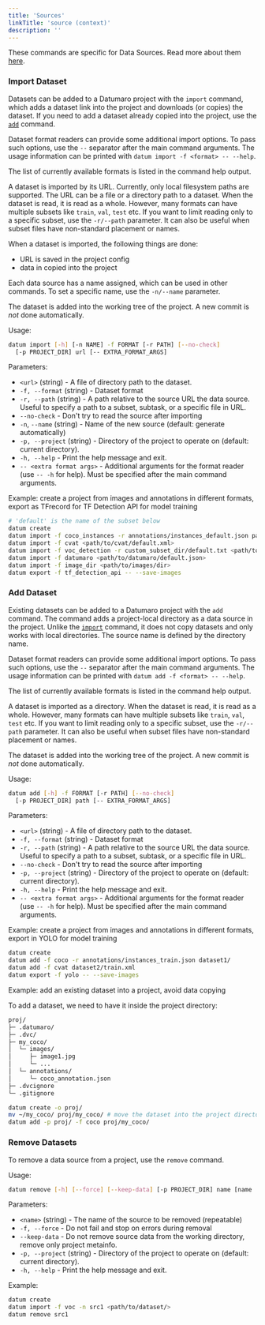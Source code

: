 ```yaml
---
title: 'Sources'
linkTitle: 'source (context)'
description: ''
---
```


These commands are specific for Data Sources. Read more about them [here](/docs/user-manual/how_to_use_datumaro#data-sources).

### Import Dataset
<a id="source-import"></a>

Datasets can be added to a Datumaro project with the `import` command,
which adds a dataset link into the project and downloads (or copies)
the dataset. If you need to add a dataset already copied into the project,
use the [`add`](#source-add) command.

Dataset format readers can provide some additional import options. To pass
such options, use the `--` separator after the main command arguments.
The usage information can be printed with `datum import -f <format> -- --help`.

The list of currently available formats is listed in the command help output.

A dataset is imported by its URL. Currently, only local filesystem
paths are supported. The URL can be a file or a directory path
to a dataset. When the dataset is read, it is read as a whole.
However, many formats can have multiple subsets like `train`, `val`, `test`
etc. If you want to limit reading only to a specific subset, use
the `-r/--path` parameter. It can also be useful when subset files have
non-standard placement or names.

When a dataset is imported, the following things are done:
- URL is saved in the project config
- data in copied into the project

Each data source has a name assigned, which can be used in other commands. To
set a specific name, use the `-n/--name` parameter.

The dataset is added into the working tree of the project. A new commit
is _not_ done automatically.

Usage:

``` bash
datum import [-h] [-n NAME] -f FORMAT [-r PATH] [--no-check]
  [-p PROJECT_DIR] url [-- EXTRA_FORMAT_ARGS]
```

Parameters:
- `<url>` (string) - A file of directory path to the dataset.
- `-f, --format` (string) - Dataset format
- `-r, --path` (string) - A path relative to the source URL the data source.
  Useful to specify a path to a subset, subtask, or a specific file in URL.
- `--no-check` - Don't try to read the source after importing
- `-n`, `--name` (string) - Name of the new source (default: generate
  automatically)
- `-p, --project` (string) - Directory of the project to operate on
  (default: current directory).
- `-h, --help` - Print the help message and exit.
- `-- <extra format args>` - Additional arguments for the format reader
  (use `-- -h` for help). Must be specified after the main command arguments.

Example: create a project from images and annotations in different formats,
export as TFrecord for TF Detection API for model training

``` bash
# 'default' is the name of the subset below
datum create
datum import -f coco_instances -r annotations/instances_default.json path/to/coco
datum import -f cvat <path/to/cvat/default.xml>
datum import -f voc_detection -r custom_subset_dir/default.txt <path/to/voc>
datum import -f datumaro <path/to/datumaro/default.json>
datum import -f image_dir <path/to/images/dir>
datum export -f tf_detection_api -- --save-images
```

### Add Dataset
<a id="source-add"></a>

Existing datasets can be added to a Datumaro project with the `add` command.
The command adds a project-local directory as a data source in the project.
Unlike the [`import`](#source-import)
command, it does not copy datasets and only works with local directories.
The source name is defined by the directory name.

Dataset format readers can provide some additional import options. To pass
such options, use the `--` separator after the main command arguments.
The usage information can be printed with `datum add -f <format> -- --help`.

The list of currently available formats is listed in the command help output.

A dataset is imported as a directory. When the dataset is read, it is read
as a whole. However, many formats can have multiple subsets like `train`,
`val`, `test` etc. If you want to limit reading only to a specific subset,
use the `-r/--path` parameter. It can also be useful when subset files have
non-standard placement or names.

The dataset is added into the working tree of the project. A new commit
is _not_ done automatically.

Usage:

``` bash
datum add [-h] -f FORMAT [-r PATH] [--no-check]
  [-p PROJECT_DIR] path [-- EXTRA_FORMAT_ARGS]
```

Parameters:
- `<url>` (string) - A file of directory path to the dataset.
- `-f, --format` (string) - Dataset format
- `-r, --path` (string) - A path relative to the source URL the data source.
  Useful to specify a path to a subset, subtask, or a specific file in URL.
- `--no-check` - Don't try to read the source after importing
- `-p, --project` (string) - Directory of the project to operate on
  (default: current directory).
- `-h, --help` - Print the help message and exit.
- `-- <extra format args>` - Additional arguments for the format reader
  (use `-- -h` for help). Must be specified after the main command arguments.

Example: create a project from images and annotations in different formats,
export in YOLO for model training

``` bash
datum create
datum add -f coco -r annotations/instances_train.json dataset1/
datum add -f cvat dataset2/train.xml
datum export -f yolo -- --save-images
```

Example: add an existing dataset into a project, avoid data copying

To add a dataset, we need to have it inside the project directory:

```bash
proj/
├─ .datumaro/
├─ .dvc/
├─ my_coco/
│  └─ images/
│     ├─ image1.jpg
│     └─ ...
│  └─ annotations/
│     └─ coco_annotation.json
├─ .dvcignore
└─ .gitignore
```

``` bash
datum create -o proj/
mv ~/my_coco/ proj/my_coco/ # move the dataset into the project directory
datum add -p proj/ -f coco proj/my_coco/
```

### Remove Datasets
<a id="source-remove"></a>

To remove a data source from a project, use the `remove` command.

Usage:

``` bash
datum remove [-h] [--force] [--keep-data] [-p PROJECT_DIR] name [name ...]
```

Parameters:
- `<name>` (string) - The name of the source to be removed (repeatable)
- `-f, --force` - Do not fail and stop on errors during removal
- `--keep-data` - Do not remove source data from the working directory, remove
  only project metainfo.
- `-p, --project` (string) - Directory of the project to operate on
  (default: current directory).
- `-h, --help` - Print the help message and exit.

Example:

``` bash
datum create
datum import -f voc -n src1 <path/to/dataset/>
datum remove src1
```
